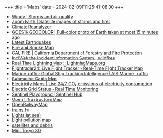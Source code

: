 +++
title = 'Maps'
date = 2024-02-09T11:25:41-08:00
+++

* [Windy | Storms and air quality](https://www.windy.com)
* [Zoom Earth | Satellite images of storms and fires](https://zoom.earth/)
* [Climate Reanalyzer](https://climatereanalyzer.org/clim/sst_daily/)
* [GOES16 GEOCOLOR | Full-color photo of Earth taken at most 15 minutes ago](https://cdn.star.nesdis.noaa.gov/GOES16/ABI/FD/GEOCOLOR/)
* [Latest Earthquakes](https://earthquake.usgs.gov/earthquakes/map/)
* [Fire and Smoke Map](https://fire.airnow.gov/)
* [CAL FIRE | California Department of Forestry and Fire Protection](https://www.fire.ca.gov/)
* [InciWeb the Incident Information System | wildfires](https://inciweb.nwcg.gov/)
* [Real Time Lightning Map :: LightningMaps.org](https://www.lightningmaps.org)
* [Flightradar24: Live Flight Tracker - Real-Time Flight Tracker Map](https://www.flightradar24.com)
* [MarineTraffic: Global Ship Tracking Intelligence | AIS Marine Traffic](https://www.marinetraffic.com/en/ais/home)
* [Submarine Cable Map](https://www.submarinecablemap.com/)
* [Electricity Maps | Live 24/7 CO₂ emissions of electricity consumption](https://app.electricitymaps.com/map)
* [Electric Grid Status - Real Time Monitoring](https://www.gridstatus.io/)
* [Sentinel Playground | Sentinel Hub](https://apps.sentinel-hub.com/sentinel-playground/)
* [Open Infrastructure Map](https://openinframap.org/)
* [OpenRailwayMap](https://www.openrailwaymap.org/)
* [trains.fyi](https://trains.fyi/)
* [Lights (at sea)](https://geodienst.github.io/lighthousemap/)
* [Light pollution map](https://www.lightpollutionmap.info/)
* [satellites and debris](http://astria.tacc.utexas.edu/AstriaGraph/)
* [Mini Tokyo 3D](https://minitokyo3d.com/)
